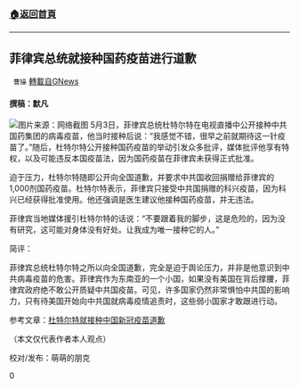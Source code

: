 ###  [:house:返回首頁](https://github.com/ourhimalayas/txt)
---

## 菲律宾总统就接种国药疫苗进行道歉
` 曹操` [轉載自GNews](https://gnews.org/zh-hans/1183736/)

#### 撰稿：默凡
![]()![](https://gnews-media-offload.s3.amazonaws.com/wp-content/uploads/2021/05/07071944/%E6%9D%9C.jpg)图片来源：网络截图
5月3日，菲律宾总统杜特尔特在电视直播中公开接种中共国药集团的病毒疫苗，他当时接种后说：“我感觉不错，很早之前就期待这一针疫苗了。”随后，杜特尔特公开接种国药疫苗的举动引发众多批评，媒体批评他享有特权，以及可能违反本国疫苗法，因为国药疫苗在菲律宾未获得正式批准。

迫于压力，杜特尔特随即公开向全国道歉，并要求中共国收回捐赠给菲律宾的1,000剂国药疫苗。杜特尔特表示，菲律宾只接受中共国捐赠的科兴疫苗，因为科兴已经获得批准使用。他还强调是医生建议他接种国药疫苗，并无违法。

菲律宾当地媒体援引杜特尔特的话说：“不要跟着我的脚步，这是危险的，因为没有研究，这可能对身体没有好处。让我成为唯一接种它的人。”

简评：

菲律宾总统杜特尔特之所以向全国道歉，完全是迫于舆论压力，并非是他意识到中共病毒疫苗的危害。菲律宾作为东南亚的一个小国，如果没有美国在背后撑腰，菲律宾政府绝不敢公开质疑中共国疫苗。可见，许多国家仍然非常惧怕中共国的影响力，只有待美国开始向中共国就病毒疫情追责时，这些弱小国家才敢跟进行动。

参考文章：[杜特尔特就接种中国新冠疫苗道歉](https://news.have8.tv/2835906.html)

（本文仅代表作者本人观点）

校对/发布：萌萌的朋克

0
